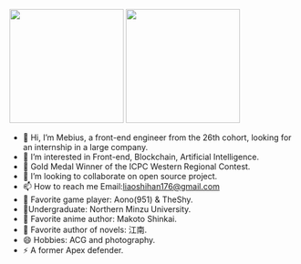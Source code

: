<img src="https://github-readme-stats.vercel.app/api?username=Mebius1916&anuraghazra"  height="200" />    <img src="https://github-readme-stats.vercel.app/api/top-langs/?username=anuraghazra&layout=compact" height="200" />
- 👋 Hi, I’m Mebius, a front-end engineer from the 26th cohort, looking for an internship in a large company.
- 👀 I’m interested in Front-end, Blockchain, Artificial Intelligence.
- 💭 Gold Medal Winner of the ICPC Western Regional Contest.
- 💞️ I’m looking to collaborate on open source project.
- 📫 How to reach me Email:liaoshihan176@gmail.com
- 💫 Favorite game player: Aono(951) & TheShy.
- 🌟Undergraduate: Northern Minzu University.
- 🌱 Favorite anime author: Makoto Shinkai.
- 🚀 Favorite author of novels: 江南.
- 😄 Hobbies: ACG and photography.
- ⚡ A former Apex defender.



<!---
Mebius1916/Mebius1916 is a ✨ special ✨ repository because its `README.md` (this file) appears on your GitHub profile.
You can click the Preview link to take a look at your changes.
--->
